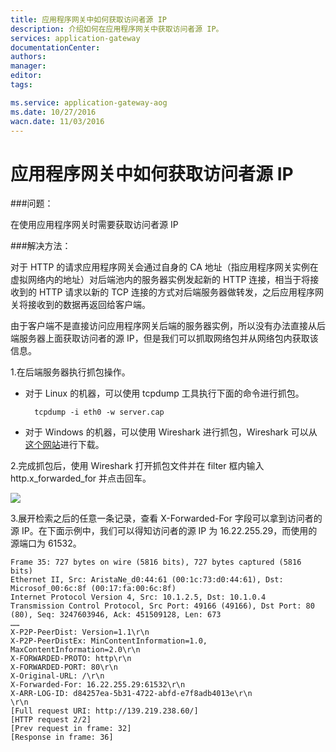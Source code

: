 ```yaml
---
title: 应用程序网关中如何获取访问者源 IP
description: 介绍如何在应用程序网关中获取访问者源 IP。
services: application-gateway
documentationCenter: 
authors: 
manager: 
editor: 
tags: 

ms.service: application-gateway-aog
ms.date: 10/27/2016
wacn.date: 11/03/2016
---
```


# 应用程序网关中如何获取访问者源 IP

###问题：

在使用应用程序网关时需要获取访问者源 IP

###解决方法：

对于 HTTP 的请求应用程序网关会通过自身的 CA 地址（指应用程序网关实例在虚拟网络内的地址）对后端池内的服务器实例发起新的 HTTP 连接，相当于将接收到的 HTTP 请求以新的 TCP 连接的方式对后端服务器做转发，之后应用程序网关将接收到的数据再返回给客户端。

由于客户端不是直接访问应用程序网关后端的服务器实例，所以没有办法直接从后端服务器上面获取访问者的源 IP，但是我们可以抓取网络包并从网络包内获取该信息。

1.在后端服务器执行抓包操作。

- 对于 Linux 的机器，可以使用 tcpdump 工具执行下面的命令进行抓包。

        tcpdump -i eth0 -w server.cap

- 对于 Windows 的机器，可以使用 Wireshark 进行抓包，Wireshark 可以从[这个网站](https://www.wireshark.org/#download)进行下载。
    
2.完成抓包后，使用 Wireshark 打开抓包文件并在 filter 框内输入 http.x_forwarded_for 并点击回车。

![](./media/aog-web-app-get-user-ip/filter.png)
 
3.展开检索之后的任意一条记录，查看 X-Forwarded-For 字段可以拿到访问者的源 IP。在下面示例中，我们可以得知访问者的源 IP 为 16.22.255.29，而使用的源端口为 61532。

    Frame 35: 727 bytes on wire (5816 bits), 727 bytes captured (5816 bits)
    Ethernet II, Src: AristaNe_d0:44:61 (00:1c:73:d0:44:61), Dst: Microsof_00:6c:8f (00:17:fa:00:6c:8f)
    Internet Protocol Version 4, Src: 10.1.2.5, Dst: 10.1.0.4
    Transmission Control Protocol, Src Port: 49166 (49166), Dst Port: 80 (80), Seq: 3247603946, Ack: 451509128, Len: 673
    ……
    X-P2P-PeerDist: Version=1.1\r\n
    X-P2P-PeerDistEx: MinContentInformation=1.0, MaxContentInformation=2.0\r\n
    X-FORWARDED-PROTO: http\r\n
    X-FORWARDED-PORT: 80\r\n
    X-Original-URL: /\r\n
    X-Forwarded-For: 16.22.255.29:61532\r\n
    X-ARR-LOG-ID: d84257ea-5b31-4722-abfd-e7f8adb4013e\r\n
    \r\n
    [Full request URI: http://139.219.238.60/]
    [HTTP request 2/2]
    [Prev request in frame: 32]
    [Response in frame: 36]
